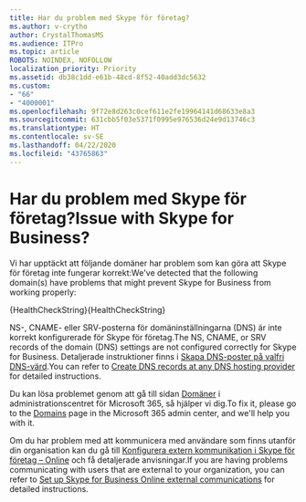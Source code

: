 ```yaml
---
title: Har du problem med Skype för företag?
ms.author: v-crytho
author: CrystalThomasMS
ms.audience: ITPro
ms.topic: article
ROBOTS: NOINDEX, NOFOLLOW
localization_priority: Priority
ms.assetid: db38c1dd-e61b-48cd-8f52-40add3dc5632
ms.custom:
- "66"
- "4000001"
ms.openlocfilehash: 9f72e8d263c0cef611e2fe19964141d68633e8a3
ms.sourcegitcommit: 631cbb5f03e5371f0995e976536d24e9d13746c3
ms.translationtype: HT
ms.contentlocale: sv-SE
ms.lasthandoff: 04/22/2020
ms.locfileid: "43765863"
---
```

# <a name="issue-with-skype-for-business"></a><span data-ttu-id="a2f2e-102">Har du problem med Skype för företag?</span><span class="sxs-lookup"><span data-stu-id="a2f2e-102">Issue with Skype for Business?</span></span>

<span data-ttu-id="a2f2e-103">Vi har upptäckt att följande domäner har problem som kan göra att Skype för företag inte fungerar korrekt:</span><span class="sxs-lookup"><span data-stu-id="a2f2e-103">We've detected that the following domain(s) have problems that might prevent Skype for Business from working properly:</span></span>
  
<span data-ttu-id="a2f2e-104">{HealthCheckString}</span><span class="sxs-lookup"><span data-stu-id="a2f2e-104">{HealthCheckString}</span></span>
  
<span data-ttu-id="a2f2e-105">NS-, CNAME- eller SRV-posterna för domäninställningarna (DNS) är inte korrekt konfigurerade för Skype för företag.</span><span class="sxs-lookup"><span data-stu-id="a2f2e-105">The NS, CNAME, or SRV records of the domain (DNS) settings are not configured correctly for Skype for Business.</span></span> <span data-ttu-id="a2f2e-106">Detaljerade instruktioner finns i [Skapa DNS-poster på valfri DNS-värd](https://docs.microsoft.com/office365/admin/get-help-with-domains/create-dns-records-at-any-dns-hosting-provider).</span><span class="sxs-lookup"><span data-stu-id="a2f2e-106">You can refer to [Create DNS records at any DNS hosting provider](https://docs.microsoft.com/office365/admin/get-help-with-domains/create-dns-records-at-any-dns-hosting-provider) for detailed instructions.</span></span>
  
<span data-ttu-id="a2f2e-107">Du kan lösa problemet genom att gå till sidan [Domäner](https://admin.microsoft.com/adminportal/home#/Domains) i administrationscentret för Microsoft 365, så hjälper vi dig.</span><span class="sxs-lookup"><span data-stu-id="a2f2e-107">To fix it, please go to the [Domains](https://admin.microsoft.com/adminportal/home#/Domains) page in the Microsoft 365 admin center, and we'll help you with it.</span></span>
  
<span data-ttu-id="a2f2e-108">Om du har problem med att kommunicera med användare som finns utanför din organisation kan du gå till [Konfigurera extern kommunikation i Skype för företag – Online](https://support.microsoft.com/help/10041/set-up-skype-for-business-online-external-communications.aspx) och få detaljerade anvisningar.</span><span class="sxs-lookup"><span data-stu-id="a2f2e-108">If you are having problems communicating with users that are external to your organization, you can refer to [Set up Skype for Business Online external communications](https://support.microsoft.com/help/10041/set-up-skype-for-business-online-external-communications.aspx) for detailed instructions.</span></span>

  
